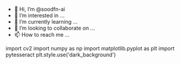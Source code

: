 - 👋 Hi, I’m @soodfn-ai
- 👀 I’m interested in ...
- 🌱 I’m currently learning ...
- 💞️ I’m looking to collaborate on ...
- 📫 How to reach me ...

<!---
soodfn-ai/soodfn-ai is a ✨ special ✨ repository because its `README.md` (this file) appears on your GitHub profile.
You can click the Preview link to take a look at your changes.
--->
import cv2
import numpy as np
import matplotlib.pyplot as plt
import pytesseract
plt.style.use('dark_background')

